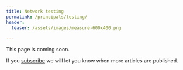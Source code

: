 ```yaml
---
title: Network testing
permalink: /principals/testing/
header:
  teaser: /assets/images/measure-600x400.png

---
```

This page is coming soon.

If you [subscribe](/subscribe/) we will let you know when more articles are published.

